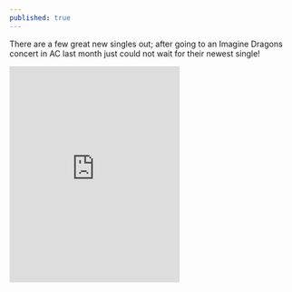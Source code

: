 ```yaml
---
published: true
---
```


There are a few great new singles out; after going to an Imagine Dragons concert in AC last month just could not wait for their newest single!

<iframe src="https://embed.spotify.com/?uri=spotify:track:15U1oYrykViB8l4xywoy2Y" width="300" height="380" frameborder="0" allowtransparency="true"></iframe>
